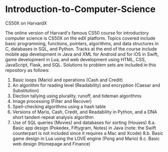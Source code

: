 # Introduction-to-Computer-Science
CS50X on HarvardX

The online version of Harvard's famous CS50 course for introductory computer science is CS50X on the edX platform. Topics covered include basic programming, functions, pointers, algorithms, and data structures in C, databases in SQL, and Python. Tracks at the end of the course include mobile app development in Java and XML for Android and for iOS in Swift, game development in Lua, and web development using HTML, CSS, JavaScript, Flask, and SQL. Solutions to problem sets are included in this repository as follows: 

1. Basic loops (Mario) and operations (Cash and Credit)
2. An algorithm for reading level (Readability) and encryption (Caesar and Substitution)
3. Election tallying using plurality, runoff, and tideman algorithms
4. Image processing (Filter and Recover)
5. Spell-checking algorithms using a hash table
6. Versions of Mario, Cash, Credit, and Readability in Python, and a DNA short tandem repeat analysis algorithm
7. Use of SQL queries (Movies) and databases for sorting (Houses)
8.a. Basic app design (Pokedex, Fiftygram, Notes) in Java (note: the Swift counterpart is not included since it requires a Mac and Xcode)
8.b. Basic game design in Lua using the LOVE engine (Pong and Mario)
8.c. Basic web design (Homepage and Finance)
